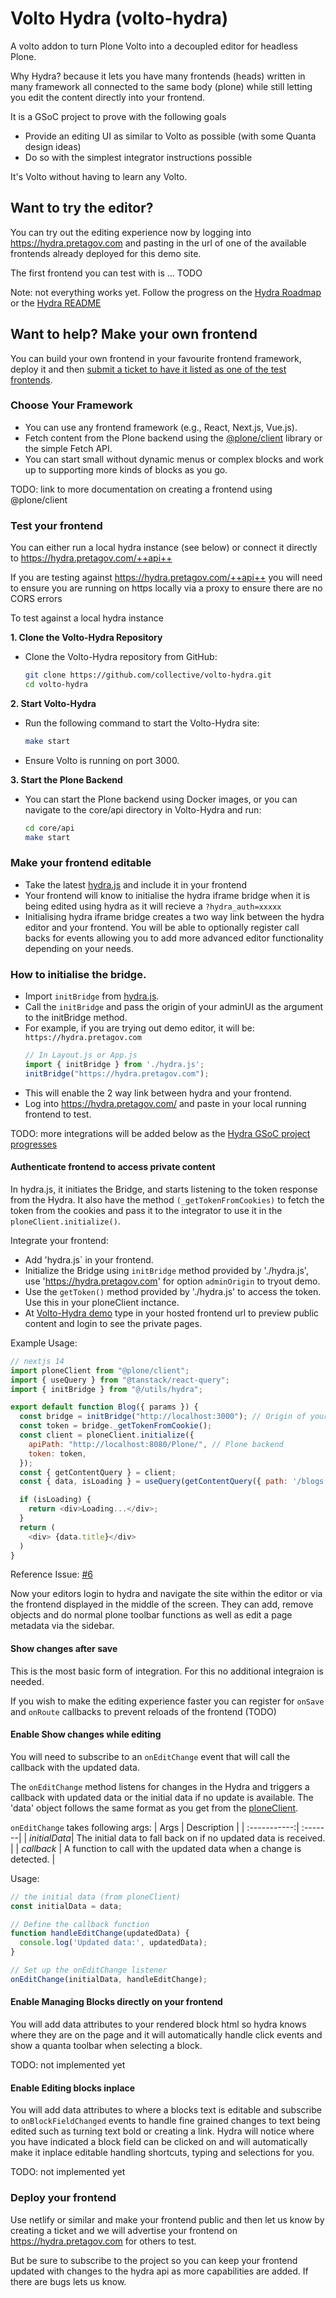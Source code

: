 # Volto Hydra (volto-hydra)

A volto addon to turn Plone Volto into a decoupled editor for headless Plone.

Why Hydra? because it lets you have many frontends (heads) written in many framework all connected to the same body (plone) while still letting 
you edit the content directly into your frontend. 

It is a GSoC project to prove with the following goals
- Provide an editing UI as similar to Volto as possible (with some Quanta design ideas)
- Do so with the simplest integrator instructions possible

It's Volto without having to learn any Volto.

## Want to try the editor?

You can try out the editing experience now by logging into https://hydra.pretagov.com and pasting in the url of one of the available 
frontends already deployed for this demo site.

The first frontend you can test with is ... TODO

Note: not everything works yet. Follow the progress on the [Hydra Roadmap](https://github.com/orgs/collective/projects/3/views/4)
or the [Hydra README](https://github.com/collective/volto-hydra)


## Want to help? Make your own frontend

You can build your own frontend in your favourite frontend framework, deploy it and then [submit a ticket to have it listed as
one of the test frontends](https://github.com/collective/volto-hydra/issues).


### Choose Your Framework

- You can use any frontend framework (e.g., React, Next.js, Vue.js).
- Fetch content from the Plone backend using the [@plone/client](https://github.com/plone/volto/tree/main/packages/client) 
  library or the simple Fetch API.
- You can start small without dynamic menus or complex blocks and work up to supporting more kinds of blocks as you go.

TODO: link to more documentation on creating a frontend using @plone/client

### Test your frontend

You can either run a local hydra instance (see below) or connect it directly to https://hydra.pretagov.com/++api++

If you are testing against https://hydra.pretagov.com/++api++ you will need to ensure you are running on https locally via a proxy to ensure there
are no CORS errors

To test against a local hydra instance

**1. Clone the Volto-Hydra Repository**

- Clone the Volto-Hydra repository from GitHub:

    ```bash
    git clone https://github.com/collective/volto-hydra.git
    cd volto-hydra
    ```
**2. Start Volto-Hydra**

- Run the following command to start the Volto-Hydra site:
    ```bash
    make start
    ```
- Ensure Volto is running on port 3000.

**3. Start the Plone Backend**

- You can start the Plone backend using Docker images, or you can navigate to the core/api directory in Volto-Hydra and run:
    ```bash
    cd core/api
    make start
    ```

### Make your frontend editable

- Take the latest [hydra.js](https://github.com/collective/volto-hydra/tree/hydra.js) and include it in your frontend
- Your frontend will know to initialise the hydra iframe bridge when it is being edited using hydra as it will recieve a ```?hydra_auth=xxxxx```
- Initialising hydra iframe bridge creates a two way link between the hydra editor and your frontend. You will be able to optionally register call backs 
  for events allowing you to add more advanced editor functionality depending on your needs.

### How to initialise the bridge.

- Import `initBridge` from [hydra.js](https://github.com/collective/volto-hydra/tree/hydra.js).
- Call the `initBridge` and pass the origin of your adminUI as the argument to the initBridge method.
- For example, if you are trying out demo editor, it will be: `https://hydra.pretagov.com`
  ```js
  // In Layout.js or App.js
  import { initBridge } from './hydra.js';
  initBridge("https://hydra.pretagov.com");
  ```
- This will enable the 2 way link between hydra and your frontend.
- Log into https://hydra.pretagov.com/ and paste in your local running frontend to test.

TODO: more integrations will be added below as the [Hydra GSoC project progresses](https://github.com/orgs/collective/projects/3/views/4)

#### Authenticate frontend to access private content

In hydra.js, it initiates the Bridge, and starts listening to the token response from the Hydra. It also have the method `(_getTokenFromCookies)` to fetch the token from the cookies and pass it to the integrator to use it in the `ploneClient.initialize()`.

Integrate your frontend:

- Add 'hydra.js` in your frontend.
- Initialize the Bridge using `initBridge` method provided by './hydra.js', use 'https://hydra.pretagov.com' for option `adminOrigin` to tryout demo.
- Use the `getToken()` method provided by './hydra.js' to access the token. Use this in your ploneClient inctance.
- At [Volto-Hydra demo](https://hydra.pretagov.com/) type in your hosted frontend url to preview public content and login to see the private pages.

Example Usage:
```js
// nextjs 14
import ploneClient from "@plone/client";
import { useQuery } from "@tanstack/react-query";
import { initBridge } from "@/utils/hydra";

export default function Blog({ params }) {
  const bridge = initBridge("http://localhost:3000"); // Origin of your local Volto-Hydra
  const token = bridge._getTokenFromCookie();
  const client = ploneClient.initialize({
    apiPath: "http://localhost:8080/Plone/", // Plone backend
    token: token,
  });
  const { getContentQuery } = client;
  const { data, isLoading } = useQuery(getContentQuery({ path: '/blogs' }));

  if (isLoading) {
    return <div>Loading...</div>;
  }
  return (
    <div> {data.title}</div>
  )
}
```

Reference Issue: [#6](https://github.com/collective/volto-hydra/issues/6)

Now your editors login to hydra and navigate the site within the editor or via the frontend displayed in the middle of the screen. They can add, remove objects and do normal plone toolbar functions as well as edit a page metadata via the sidebar.

#### Show changes after save

This is the most basic form of integration. For this no additional integraion is needed. 

If you wish to make the editing experience faster you can register for ```onSave``` and ```onRoute``` callbacks to prevent reloads of the frontend (TODO)

#### Enable Show changes while editing

You will need to subscribe to an ```onEditChange``` event that will call the callback with the updated data. 

The `onEditChange` method listens for changes in the Hydra and triggers a callback with updated data or the initial data if no update is available.
The 'data' object follows the same format as you get from the [ploneClient](https://6.docs.plone.org/volto/client/quick-start.html?highlight=data#query-or-mutation-options-factories).

`onEditChange` takes following args:
| Args         | Description |
| :-----------:| :-------|
| *initialData*| The initial data to fall back on if no updated data is received. |
| *callback*   | A function to call with the updated data when a change is detected. |

Usage:
```js
// the initial data (from ploneClient)
const initialData = data;

// Define the callback function
function handleEditChange(updatedData) {
  console.log('Updated data:', updatedData);
}

// Set up the onEditChange listener
onEditChange(initialData, handleEditChange);
```

#### Enable Managing Blocks directly on your frontend

You will add data attributes to your rendered block html so hydra knows where they are on the page and it
will automatically handle click events and show a quanta toolbar when selecting a block.

TODO: not implemented yet

#### Enable Editing blocks inplace

You will add data attributes to where a blocks text is editable and subscribe to ```onBlockFieldChanged``` events to handle fine grained 
changes to text being edited such as turning text bold or creating a link. Hydra will notice where you have indicated a block field can 
be clicked on and will automatically make it inplace editable handling shortcuts, typing and selections for you.

TODO: not implemented yet

### Deploy your frontend

Use netlify or similar and make your frontend public and then let us know by creating a ticket and we will advertise your frontend
on https://hydra.pretagov.com for others to test.

But be sure to subscribe to the project so you can keep your frontend updated with changes to the hydra api as more 
capabilities are added. If there are bugs lets us know.


